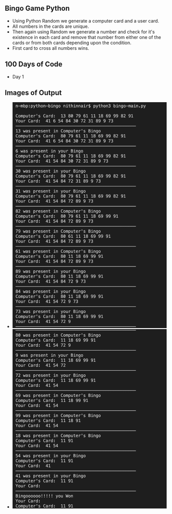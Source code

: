 ## Bingo Game Python

  - Using Python Random we generate a computer card and a user card.
  - All numbers in the cards are unique.
  - Then again using Random we generate a number and check for it's existence in each card and remove that number from either one of the cards or from both cards depending upon the condition.
  - First card to cross all numbers wins.

## 100 Days of Code
  - Day 1

## Images of Output

  - ![img1](bingoImg1.png "Bingo Output 1")
  - ![img2](bingoImg2.png "Bingo Output 2")
